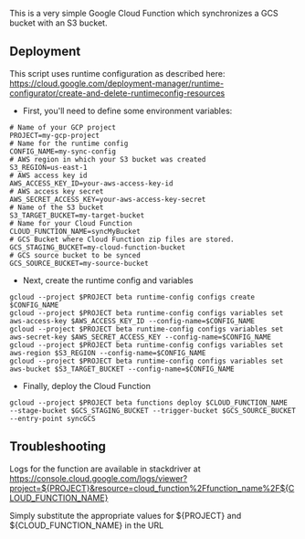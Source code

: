 This is a very simple Google Cloud Function which synchronizes a GCS bucket with an S3 bucket.

## Deployment

This script uses runtime configuration as described here:
https://cloud.google.com/deployment-manager/runtime-configurator/create-and-delete-runtimeconfig-resources

* First, you'll need to define some environment variables:
```
# Name of your GCP project
PROJECT=my-gcp-project
# Name for the runtime config
CONFIG_NAME=my-sync-config
# AWS region in which your S3 bucket was created
S3_REGION=us-east-1
# AWS access key id
AWS_ACCESS_KEY_ID=your-aws-access-key-id
# AWS access key secret
AWS_SECRET_ACCESS_KEY=your-aws-access-key-secret
# Name of the S3 bucket
S3_TARGET_BUCKET=my-target-bucket
# Name for your Cloud Function
CLOUD_FUNCTION_NAME=syncMyBucket
# GCS Bucket where Cloud Function zip files are stored.
GCS_STAGING_BUCKET=my-cloud-function-bucket
# GCS source bucket to be synced
GCS_SOURCE_BUCKET=my-source-bucket
```
* Next, create the runtime config and variables
```
gcloud --project $PROJECT beta runtime-config configs create $CONFIG_NAME
gcloud --project $PROJECT beta runtime-config configs variables set aws-access-key $AWS_ACCESS_KEY_ID --config-name=$CONFIG_NAME
gcloud --project $PROJECT beta runtime-config configs variables set aws-secret-key $AWS_SECRET_ACCESS_KEY --config-name=$CONFIG_NAME
gcloud --project $PROJECT beta runtime-config configs variables set aws-region $S3_REGION --config-name=$CONFIG_NAME
gcloud --project $PROJECT beta runtime-config configs variables set aws-bucket $S3_TARGET_BUCKET --config-name=$CONFIG_NAME
```
* Finally, deploy the Cloud Function
```
gcloud --project $PROJECT beta functions deploy $CLOUD_FUNCTION_NAME  --stage-bucket $GCS_STAGING_BUCKET --trigger-bucket $GCS_SOURCE_BUCKET --entry-point syncGCS
```

## Troubleshooting

Logs for the function are available in stackdriver at https://console.cloud.google.com/logs/viewer?project=${PROJECT}&resource=cloud_function%2Ffunction_name%2F${CLOUD_FUNCTION_NAME}

Simply substitute the appropriate values for ${PROJECT} and ${CLOUD_FUNCTION_NAME} in the URL
